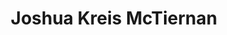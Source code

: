 ---
title: Joshua Kreis McTiernan
redirect_from: 
  - /Joshua_McTiernan
  - /JoshuaMcTiernan
  - /JoshuaKreisMcTiernan
  - /Joshua Kreis McTiernan
  - /Joshua-Kreis-McTiernan
layout: people
image: 
Details:
  Website: https://mctiernanjoshua.wixsite.com/home
  Facebook: 
  Twitter: 
  Instagram: 
  LinkedIn: 
External_links:
  Joshua McTiernan Plays: https://web.archive.org/web/20220421025945/https://mctiernanjoshua.wixsite.com/home
  Joshua Kreis McTiernan Artistic Resume: https://web.archive.org/web/20220421025951/https://87a7d121-b7a1-4303-8073-97cf7a7fe335.filesusr.com/ugd/5754c5_8bf375347dbd40d08255e00ed942668e.pdf
---